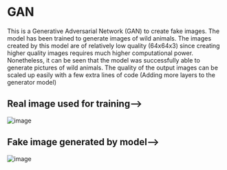 # GAN
This is a Generative Adversarial Network (GAN) to create fake images.
The model has been trained to generate images of wild animals. The images created by this model are of relatively low quality (64x64x3) since creating higher quality images requires much higher computational power. Nonetheless, it can be seen that the model was successfully able to generate pictures of wild animals. The quality of the output images can be scaled up easily with a few extra lines of code (Adding more layers to the generator model)

## Real image used for training-->
![image](https://user-images.githubusercontent.com/62593634/150912222-5a4b0229-d504-4571-afe5-86046b4b314c.png)


## Fake image generated by model-->
![image](https://user-images.githubusercontent.com/62593634/150912085-bf94265d-6dd7-4d7f-9f07-7dbff81a5f15.png)

